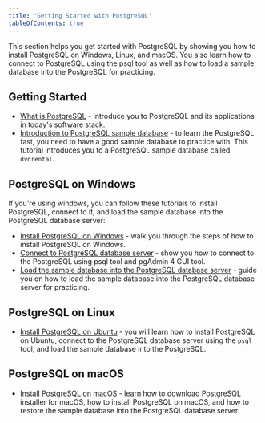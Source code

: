 ```yaml
---
title: 'Getting Started with PostgreSQL'
tableOfContents: true
---
```



This section helps you get started with PostgreSQL by showing you how to install PostgreSQL on Windows, Linux, and macOS. You also learn how to connect to PostgreSQL using the psql tool as well as how to load a sample database into the PostgreSQL for practicing.

## Getting Started

- [What is PostgreSQL](/docs/postgresql/postgresql-getting-started/what-is-postgresql) - introduce you to PostgreSQL and its applications in today's software stack.
- [Introduction to PostgreSQL sample database](https://www.postgresqltutorial.com/postgresql-getting-started/postgresql-sample-database/) - to learn the PostgreSQL fast, you need to have a good sample database to practice with. This tutorial introduces you to a PostgreSQL sample database called `dvdrental`.

## PostgreSQL on Windows

If you're using windows, you can follow these tutorials to install PostgreSQL, connect to it, and load the sample database into the PostgreSQL database server:

- [Install PostgreSQL on Windows](/docs/postgresql/postgresql-getting-started/install-postgresql) - walk you through the steps of how to install PostgreSQL on Windows.
- [Connect to PostgreSQL database server](https://www.postgresqltutorial.com/postgresql-getting-started/connect-to-postgresql-database/ "Connect to PostgreSQL Database") - show you how to connect to the PostgreSQL using psql tool and pgAdmin 4 GUI tool.
- [Load the sample database into the PostgreSQL database server](https://www.postgresqltutorial.com/postgresql-getting-started/load-postgresql-sample-database/ "Load PostgreSQL Sample Database") - guide you on how to load the sample database into the PostgreSQL database server for practicing.

## PostgreSQL on Linux

- [Install PostgreSQL on Ubuntu](https://www.postgresqltutorial.com/postgresql-getting-started/install-postgresql-linux/) - you will learn how to install PostgreSQL on Ubuntu, connect to the PostgreSQL database server using the `psql` tool, and load the sample database into the PostgreSQL.

## PostgreSQL on macOS

- [Install PostgreSQL on macOS](/docs/postgresql/postgresql-getting-started/install-postgresql-macos) - learn how to download PostgreSQL installer for macOS, how to install PostgreSQL on macOS, and how to restore the sample database into the PostgreSQL database server.
